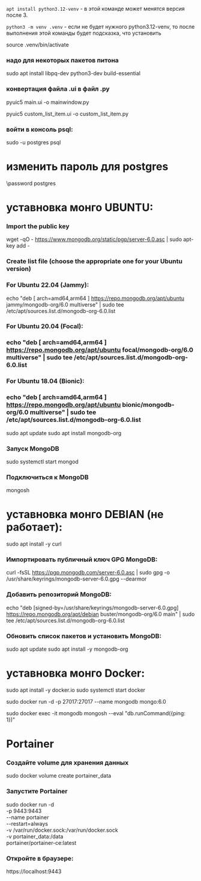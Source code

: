  
`apt install python3.12-venv` - в этой команде может менятся версия после 3. 

`python3 -m venv .venv` - если не будет нужного python3.12-venv, то после выполнения этой команды будет подсказка, что установить

source .venv/bin/activate



### надо для некоторых пакетов питона
sudo apt install libpq-dev python3-dev build-essential



### конвертация  файла .ui в файл .py
pyuic5 main.ui -o mainwindow.py

pyuic5 custom_list_item.ui -o custom_list_item.py

### войти в консоль psql:
sudo -u postgres psql


# изменить пароль для postgres
\password postgres



# уставновка монго UBUNTU: 
### Import the public key
wget -qO - https://www.mongodb.org/static/pgp/server-6.0.asc | sudo apt-key add -

### Create list file (choose the appropriate one for your Ubuntu version)
### For Ubuntu 22.04 (Jammy):
echo "deb [ arch=amd64,arm64 ] https://repo.mongodb.org/apt/ubuntu jammy/mongodb-org/6.0 multiverse" | sudo tee /etc/apt/sources.list.d/mongodb-org-6.0.list

### For Ubuntu 20.04 (Focal):
### echo "deb [ arch=amd64,arm64 ] https://repo.mongodb.org/apt/ubuntu focal/mongodb-org/6.0 multiverse" | sudo tee /etc/apt/sources.list.d/mongodb-org-6.0.list

### For Ubuntu 18.04 (Bionic):
### echo "deb [ arch=amd64,arm64 ] https://repo.mongodb.org/apt/ubuntu bionic/mongodb-org/6.0 multiverse" | sudo tee /etc/apt/sources.list.d/mongodb-org-6.0.list

sudo apt update
sudo apt install mongodb-org


### Запуск MongoDB
sudo systemctl start mongod

### Подключиться к MongoDB
mongosh



# уставновка монго DEBIAN (не работает):
sudo apt install -y curl
### Импортировать публичный ключ GPG MongoDB:
curl -fsSL https://pgp.mongodb.com/server-6.0.asc | sudo gpg -o /usr/share/keyrings/mongodb-server-6.0.gpg --dearmor
### Добавить репозиторий MongoDB:
echo "deb [signed-by=/usr/share/keyrings/mongodb-server-6.0.gpg] https://repo.mongodb.org/apt/debian buster/mongodb-org/6.0 main" | sudo tee /etc/apt/sources.list.d/mongodb-org-6.0.list
### Обновить список пакетов и установить MongoDB:
sudo apt update
sudo apt install -y mongodb-org


# уставновка монго Docker:
sudo apt install -y docker.io
sudo systemctl start docker

sudo docker run -d -p 27017:27017 --name mongodb mongo:6.0

sudo docker exec -it mongodb mongosh --eval "db.runCommand({ping: 1})"


# Portainer

### Создайте volume для хранения данных
sudo docker volume create portainer_data

### Запустите Portainer
sudo docker run -d \
  -p 9443:9443 \
  --name portainer \
  --restart=always \
  -v /var/run/docker.sock:/var/run/docker.sock \
  -v portainer_data:/data \
  portainer/portainer-ce:latest


### Откройте в браузере:
https://localhost:9443



